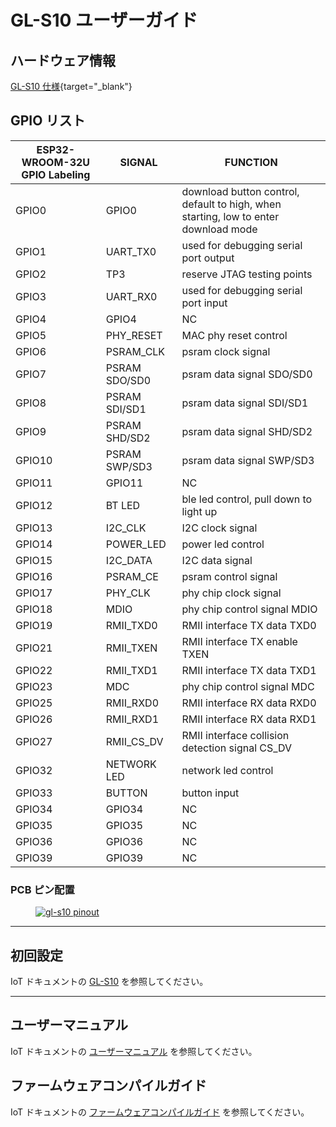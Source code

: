 # GL-S10 ユーザーガイド

## ハードウェア情報

[GL-S10 仕様](https://www.gl-inet.com/products/gl-s10/#specs){target="_blank"}

## GPIO リスト

| ESP32-WROOM-32U GPIO Labeling | SIGNAL        | FUNCTION                                                     |
| ----------------------------- | ------------- | ------------------------------------------------------------ |
| GPIO0                         | GPIO0         | download button control, default to high, when starting, low to enter download mode |
| GPIO1                         | UART_TX0      | used for debugging serial port output                        |
| GPIO2                         | TP3           | reserve JTAG testing points                                  |
| GPIO3                         | UART_RX0      | used for debugging serial port input                         |
| GPIO4                         | GPIO4         | NC                                                           |
| GPIO5                         | PHY_RESET     | MAC phy reset control                                        |
| GPIO6                         | PSRAM_CLK     | psram clock signal                                           |
| GPIO7                         | PSRAM SDO/SD0 | psram data signal SDO/SD0                                    |
| GPIO8                         | PSRAM SDI/SD1 | psram data signal SDI/SD1                                    |
| GPIO9                         | PSRAM SHD/SD2 | psram data signal SHD/SD2                                    |
| GPIO10                        | PSRAM SWP/SD3 | psram data signal SWP/SD3                                    |
| GPIO11                        | GPIO11        | NC                                                           |
| GPIO12                        | BT LED        | ble led control, pull down to light up                       |
| GPIO13                        | I2C_CLK       | I2C clock signal                                             |
| GPIO14                        | POWER_LED     | power led control                                            |
| GPIO15                        | I2C_DATA      | I2C data signal                                              |
| GPIO16                        | PSRAM_CE      | psram control signal                                         |
| GPIO17                        | PHY_CLK       | phy chip clock signal                                        |
| GPIO18                        | MDIO          | phy chip control signal MDIO                                 |
| GPIO19                        | RMII_TXD0     | RMII interface TX data TXD0                                  |
| GPIO21                        | RMII_TXEN     | RMII interface TX enable TXEN                                |
| GPIO22                        | RMII_TXD1     | RMII interface TX data TXD1                                  |
| GPIO23                        | MDC           | phy chip control signal MDC                                  |
| GPIO25                        | RMII_RXD0     | RMII interface RX data RXD0                                  |
| GPIO26                        | RMII_RXD1     | RMII interface RX data RXD1                                  |
| GPIO27                        | RMII_CS_DV    | RMII interface collision detection signal CS_DV              |
| GPIO32                        | NETWORK LED   | network led control                                          |
| GPIO33                        | BUTTON        | button input                                                 |
| GPIO34                        | GPIO34        | NC                                                           |
| GPIO35                        | GPIO35        | NC                                                           |
| GPIO36                        | GPIO36        | NC                                                           |
| GPIO39                        | GPIO39        | NC                                                           |

### PCB ピン配置

<div class="gl-lightbox" itemscope itemtype="http://schema.org/ImageGallery">
  <figure itemprop="associatedMedia" itemscope itemtype="http://schema.org/ImageObject">
    <a href="https://static.gl-inet.com/docs/router/en/3/specification/gl-s10/gl-s10-pinout.jpg" itemprop="contentUrl" data-size="3167x2480">
      <img src="https://static.gl-inet.com/docs/router/en/3/specification/gl-s10/gl-s10-pinout.jpg" itemprop="thumbnail" alt="gl-s10 pinout" loading="lazy" />
    </a>
  </figure>
</div>

---

## 初回設定

IoT ドキュメントの [GL-S10](https://docs.gl-inet.com/iot/en/ble_proxy/gl-s10/) を参照してください。

---

## ユーザーマニュアル

IoT ドキュメントの [ユーザーマニュアル](https://docs.gl-inet.com/iot/en/ble_proxy/gl-s10/user_manual/) を参照してください。

## ファームウェアコンパイルガイド

IoT ドキュメントの [ファームウェアコンパイルガイド](https://docs.gl-inet.com/router/iot/en/user_guide/gl-s10/firmware_compilation_guide/) を参照してください。
